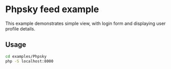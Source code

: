 # Phpsky feed example

This example demonstrates simple view, with login form and displaying user profile details.

## Usage

```bash
cd examples/Phpsky
php -S localhost:8000
```
